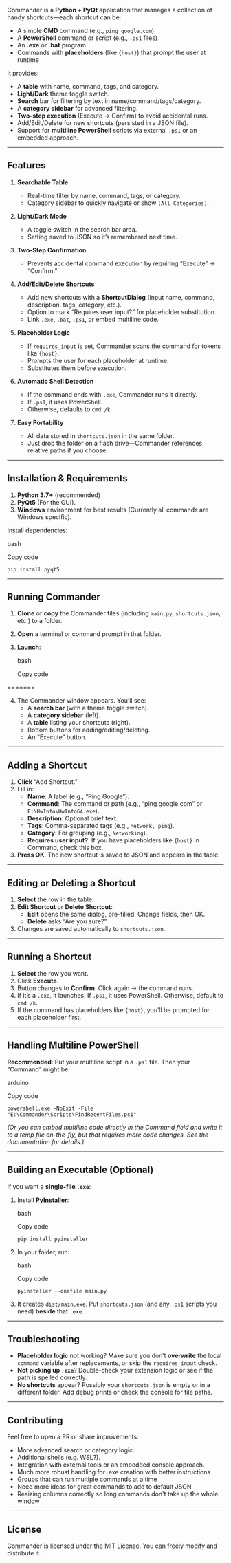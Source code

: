 
Commander is a **Python + PyQt** application that manages a collection of handy shortcuts—each shortcut can be:

- A simple **CMD** command (e.g., `ping google.com`)
- A **PowerShell** command or script (e.g., `.ps1` files)
- An **.exe** or **.bat** program
- Commands with **placeholders** (like `{host}`) that prompt the user at runtime

It provides:

- A **table** with name, command, tags, and category.
- **Light/Dark** theme toggle switch.
- **Search** bar for filtering by text in name/command/tags/category.
- A **category sidebar** for advanced filtering.
- **Two-step execution** (Execute → Confirm) to avoid accidental runs.
- Add/Edit/Delete for new shortcuts (persisted in a JSON file).
- Support for **multiline PowerShell** scripts via external `.ps1` or an embedded approach.

---

## Features

1. **Searchable Table**
    
    - Real-time filter by name, command, tags, or category.
    - Category sidebar to quickly navigate or show `(All Categories)`.
2. **Light/Dark Mode**
    
    - A toggle switch in the search bar area.
    - Setting saved to JSON so it’s remembered next time.
3. **Two-Step Confirmation**
    
    - Prevents accidental command execution by requiring “Execute” → “Confirm.”
4. **Add/Edit/Delete Shortcuts**
    
    - Add new shortcuts with a **ShortcutDialog** (input name, command, description, tags, category, etc.).
    - Option to mark “Requires user input?” for placeholder substitution.
    - Link `.exe`, `.bat`, `.ps1`, or embed multiline code.
5. **Placeholder Logic**
    
    - If `requires_input` is set, Commander scans the command for tokens like `{host}`.
    - Prompts the user for each placeholder at runtime.
    - Substitutes them before execution.
6. **Automatic Shell Detection**
    
    - If the command ends with `.exe`, Commander runs it directly.
    - If `.ps1`, it uses PowerShell.
    - Otherwise, defaults to `cmd /k`.
7. **Easy Portability**
    
    - All data stored in `shortcuts.json` in the same folder.
    - Just drop the folder on a flash drive—Commander references relative paths if you choose.

---

## Installation & Requirements

1. **Python 3.7+** (recommended)
2. **PyQt5** (For the GUI).
3. **Windows** environment for best results (Currently all commands are Windows specific).

Install dependencies:

bash

Copy code

`pip install pyqt5`

---

## Running Commander

1. **Clone** or **copy** the Commander files (including `main.py`, `shortcuts.json`, etc.) to a folder.
2. **Open** a terminal or command prompt in that folder.
3. **Launch**:
    
    bash
    
    Copy code
    
=======
    
4. The Commander window appears. You’ll see:
    - A **search bar** (with a theme toggle switch).
    - A **category sidebar** (left).
    - A **table** listing your shortcuts (right).
    - Bottom buttons for adding/editing/deleting.
    - An “Execute” button.

---

## Adding a Shortcut

1. **Click** “Add Shortcut.”
2. Fill in:
    - **Name**: A label (e.g., “Ping Google”).
    - **Command**: The command or path (e.g., “ping google.com” or `E:\HwInfo\HwInfo64.exe`).
    - **Description**: Optional brief text.
    - **Tags**: Comma-separated tags (e.g., `network, ping`).
    - **Category**: For grouping (e.g., `Networking`).
    - **Requires user input?**: If you have placeholders like `{host}` in Command, check this box.
3. **Press OK**. The new shortcut is saved to JSON and appears in the table.

---

## Editing or Deleting a Shortcut

1. **Select** the row in the table.
2. **Edit Shortcut** or **Delete Shortcut**:
    - **Edit** opens the same dialog, pre-filled. Change fields, then OK.
    - **Delete** asks “Are you sure?”
3. Changes are saved automatically to `shortcuts.json`.

---

## Running a Shortcut

1. **Select** the row you want.
2. Click **Execute**.
3. Button changes to **Confirm**. Click again → the command runs.
4. If it’s a `.exe`, it launches. If `.ps1`, it uses PowerShell. Otherwise, default to `cmd /k`.
5. If the command has placeholders like `{host}`, you’ll be prompted for each placeholder first.

---

## Handling Multiline PowerShell

**Recommended**: Put your multiline script in a `.ps1` file. Then your “Command” might be:

arduino

Copy code

`powershell.exe -NoExit -File "E:\Commander\Scripts\FindRecentFiles.ps1"`

_(Or you can embed multiline code directly in the Command field and write it to a temp file on-the-fly, but that requires more code changes. See the documentation for details.)_

---

## Building an Executable (Optional)

If you want a **single-file `.exe`**:

1. Install [**PyInstaller**](https://www.pyinstaller.org/):
    
    bash
    
    Copy code
    
    `pip install pyinstaller`
    
2. In your folder, run:
    
    bash
    
    Copy code
    
    `pyinstaller --onefile main.py`
    
3. It creates `dist/main.exe`. Put `shortcuts.json` (and any `.ps1` scripts you need) **beside** that `.exe`.

---

## Troubleshooting

- **Placeholder logic** not working? Make sure you don’t **overwrite** the local `command` variable after replacements, or skip the `requires_input` check.
- **Not picking up `.exe`**? Double-check your extension logic or see if the path is spelled correctly.
- **No shortcuts** appear? Possibly your `shortcuts.json` is empty or in a different folder. Add debug prints or check the console for file paths.

---

## Contributing

Feel free to open a PR or share improvements:

- More advanced search or category logic.
- Additional shells (e.g. WSL?).
- Integration with external tools or an embedded console approach.
- Much more robust handling for .exe creation with better instructions
- Groups that can run multiple commands at a time
- Need more ideas for great commands to add to default JSON
- Resizing columns correctly so long commands don't take up the whole window

---

## License

Commander is licensed under the MIT License. You can freely modify and distribute it.
